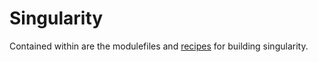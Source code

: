# Singularity

Contained within are the modulefiles and [recipes](recipes/) for building singularity. 
